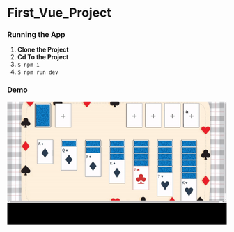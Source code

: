 # First_Vue_Project

### Running the App

1. **Clone the Project**
2. **Cd To the Project**
3. `$ npm i`
4. `$ npm run dev`

### Demo

<img src="./src/assets/video.gif">
